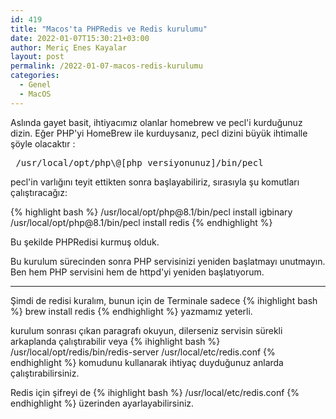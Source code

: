 ```yaml
---
id: 419
title: "Macos'ta PHPRedis ve Redis kurulumu"
date: 2022-01-07T15:30:21+03:00
author: Meriç Enes Kayalar
layout: post
permalink: /2022-01-07-macos-redis-kurulumu
categories:
  - Genel
  - MacOS
---
```

Aslında gayet basit, ihtiyacımız olanlar homebrew ve pecl'i kurduğunuz dizin. Eğer PHP'yi HomeBrew ile kurduysanız, pecl dizini büyük ihtimalle şöyle olacaktır :

<pre> /usr/local/opt/php\@[php versiyonunuz]/bin/pecl </pre>

pecl'in varlığını teyit ettikten sonra başlayabiliriz, sırasıyla şu komutları çalıştıracağız:

{% highlight bash %}
/usr/local/opt/php\@8.1/bin/pecl install igbinary
/usr/local/opt/php\@8.1/bin/pecl install redis
{% endhighlight %}

Bu şekilde PHPRedisi kurmuş olduk.

Bu kurulum sürecinden sonra PHP servisinizi yeniden başlatmayı unutmayın. Ben hem PHP servisini hem de httpd'yi yeniden başlatıyorum.

___

Şimdi de redisi kuralım, bunun için de Terminale sadece {% ihighlight bash %} brew install redis {% endhighlight %} yazmamız yeterli.

kurulum sonrası çıkan paragrafı okuyun, dilerseniz servisin sürekli arkaplanda çalıştırabilir veya {% ihighlight bash %}  /usr/local/opt/redis/bin/redis-server /usr/local/etc/redis.conf {% endhighlight %}  komudunu kullanarak ihtiyaç duyduğunuz anlarda çalıştırabilirsiniz.

Redis için şifreyi de {% ihighlight bash %}  /usr/local/etc/redis.conf {% endhighlight %} üzerinden ayarlayabilirsiniz.
